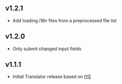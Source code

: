 ## v1.2.1
* Add loading i18n files from a preprocessed file list

## v1.2.0
* Only submit changed input fields

## v1.1.1
* Initial Translator release based on [IYE](https://github.com/firmafon/iye)
